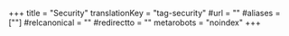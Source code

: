 +++
title = "Security"
translationKey = "tag-security"
#url = ""
#aliases = [""]
#relcanonical = ""
#redirectto = ""
metarobots = "noindex"
+++
